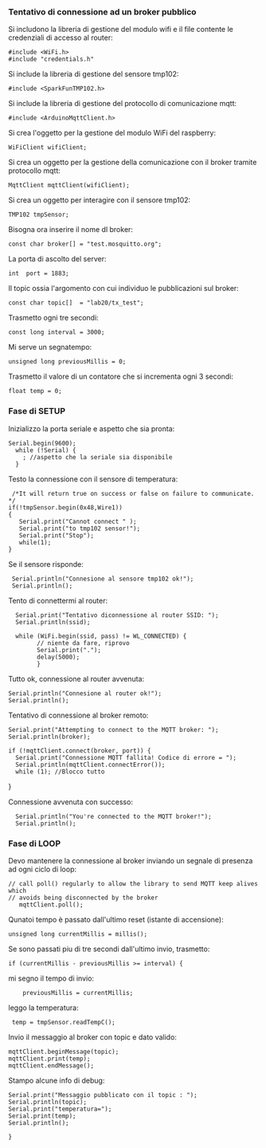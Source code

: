 ### Tentativo di connessione ad un broker pubblico

Si includono la libreria di gestione del modulo wifi e il file contente le credenziali di accesso al router:

    #include <WiFi.h>
    #include "credentials.h"

Si include la libreria di gestione del sensore tmp102:

    #include <SparkFunTMP102.h> 

Si include la libreria di gestione del protocollo di comunicazione mqtt:

    #include <ArduinoMqttClient.h>

Si crea l'oggetto per la gestione del modulo WiFi del raspberry:

    WiFiClient wifiClient;

Si crea un oggetto per la gestione della comunicazione con il broker tramite protocollo mqtt:

    MqttClient mqttClient(wifiClient);

Si crea un oggetto per interagire con il sensore tmp102:
    
    TMP102 tmpSensor;

Bisogna ora inserire il nome dl broker:

    const char broker[] = "test.mosquitto.org";

La porta di ascolto del server:

    int  port = 1883;
    
Il topic ossia l'argomento con cui individuo le pubblicazioni sul broker:

    const char topic[]  = "lab20/tx_test";

Trasmetto ogni tre secondi:

    const long interval = 3000;

Mi serve un segnatempo:

    unsigned long previousMillis = 0;

Trasmetto il valore di un contatore che si incrementa ogni 3 secondi:

    float temp = 0;



### Fase di SETUP

Inizializzo la porta seriale e aspetto che sia pronta:

    Serial.begin(9600);
      while (!Serial) {
        ; //aspetto che la seriale sia disponibile
      }

  Testo la connessione con il sensore di temperatura:

     /*It will return true on success or false on failure to communicate. */
    if(!tmpSensor.begin(0x48,Wire1))
    { 
       Serial.print("Cannot connect " );
       Serial.print("to tmp102 sensor!");
       Serial.print("Stop");
       while(1);
    }

 Se il sensore risponde:

     Serial.println("Connesione al sensore tmp102 ok!");
     Serial.println();

  Tento di connettermi al router:
  
      Serial.print("Tentativo diconnessione al router SSID: ");
      Serial.println(ssid);
      
      while (WiFi.begin(ssid, pass) != WL_CONNECTED) {
            // niente da fare, riprovo
            Serial.print(".");
            delay(5000);
            }

Tutto ok, connessione al router avvenuta:

    Serial.println("Connesione al router ok!");
    Serial.println();

  
Tentativo di connessione al broker remoto:


    Serial.print("Attempting to connect to the MQTT broker: ");
    Serial.println(broker);

    if (!mqttClient.connect(broker, port)) {
      Serial.print("Connessione MQTT fallita! Codice di errore = ");
      Serial.println(mqttClient.connectError());
      while (1); //Blocco tutto
  }

Connessione avvenuta con successo:

      Serial.println("You're connected to the MQTT broker!");
      Serial.println();

### Fase di LOOP

Devo mantenere la connessione al broker inviando un segnale di presenza ad ogni ciclo di loop:

    // call poll() regularly to allow the library to send MQTT keep alives which
    // avoids being disconnected by the broker
       mqttClient.poll();

Qunatoi tempo è passato dall'ultimo reset (istante di accensione):
  
    unsigned long currentMillis = millis();

Se sono passati piu di tre secondi dall'ultimo invio, trasmetto:

    if (currentMillis - previousMillis >= interval) {
    
mi segno il tempo di invio:

        previousMillis = currentMillis;

leggo la temperatura:

     temp = tmpSensor.readTempC();

Invio il messaggio al broker con topic e dato valido:

    mqttClient.beginMessage(topic);
    mqttClient.print(temp);
    mqttClient.endMessage();

Stampo alcune info di debug:

    Serial.print("Messaggio pubblicato con il topic : ");
    Serial.println(topic);
    Serial.print("temperatura=");
    Serial.print(temp);
    Serial.println();

    }



